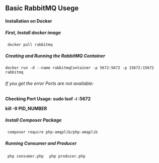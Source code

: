 <h2>Basic RabbitMQ Usege</h2>
<h4>Installation on Docker</h4>



<h5> First, Install docker image </h5>
<code> docker pull rabbitmq </code>
<h5>Creating and Running the RabbitMQ Container</h5>
<code>docker run -d --name rabbitmqContainer -p 5672:5672 -p 15672:15672 rabbitmq</code>

<h6>If you get the error Ports are not available:</h6>
<b>Checking Port Usage: sudo lsof -i :5672</b>
<p><b>kill -9 PID_NUMBER</b></p>



<h5> Install Composer Package </h5>
<code> composer require php-amqplib/php-amqplib </code>


<h5> Running Consumer and Producer </h5>
<code> php consumer.php </code>
<code> php producer.php </code>



